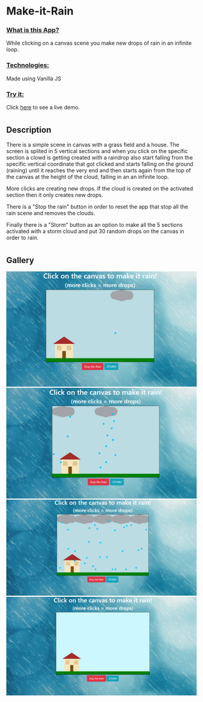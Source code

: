 # Make-it-Rain

### <u>What is this App?</u>

While clicking on a canvas scene you make new drops of rain in an infinite loop.

### <u>Technologies:</u>

Made using Vanilla JS

### <u>Try it:</u>

Click <a href="https://nikostsigkros.github.io/Make-it-Rain/" target="_blank">here</a> to see a live demo.

#

## Description

There is a simple scene in canvas with a grass field and a house. The screen is splited in 5 vertical sections and when you click on the specific section a clowd is getting created with a raindrop also start falling from the specific vertical coordinate that got clicked and starts falling on the ground (raining) until it reaches the very end and then starts again from the top of the canvas at the height of the cloud, falling in an an infinite loop.

More clicks are creating new drops. If the cloud is created on the activated section then it only creates new drops.

There is a "Stop the rain" button in order to reset the app that stop all the rain scene and removes the clouds.

Finally there is a "Storm" button as an option to make all the 5 sections activated with a storm cloud and put 30 random drops on the canvas in order to rain.

#

## Gallery

![alt text](/repo-images/mir1.png)
![alt text](/repo-images/mir2.png)
![alt text](/repo-images/mir3.png)
![alt text](/repo-images/mir4.png)
